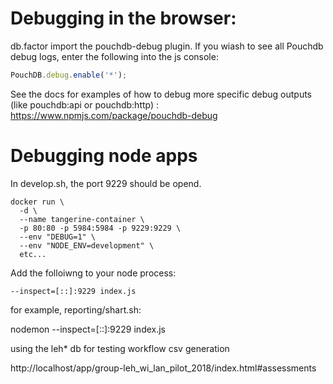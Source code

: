 # Debugging in the browser:

db.factor import the pouchdb-debug plugin. If you wiash to see all Pouchdb debug logs, enter the following into the js console:

```js
PouchDB.debug.enable('*');
```

See the docs for examples of how to debug more specific debug outputs (like pouchdb:api or pouchdb:http) : https://www.npmjs.com/package/pouchdb-debug

# Debugging node apps
In develop.sh, the port 9229 should be opend.

```
docker run \
  -d \
  --name tangerine-container \
  -p 80:80 -p 5984:5984 -p 9229:9229 \
  --env "DEBUG=1" \
  --env "NODE_ENV=development" \
  etc...
```

Add the folloiwng to your node process:

```
--inspect=[::]:9229 index.js
```

for example, reporting/shart.sh:

nodemon --inspect=[::]:9229 index.js

using the leh* db for testing workflow csv generation

http://localhost/app/group-leh_wi_lan_pilot_2018/index.html#assessments


